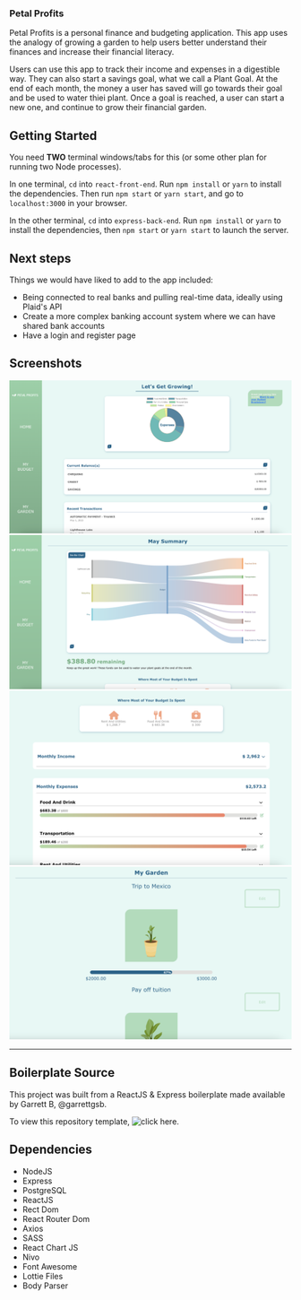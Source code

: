 ### Petal Profits

Petal Profits is a personal finance and budgeting application. This app uses the analogy of growing a garden to help users better understand their finances and increase their financial literacy.

Users can use this app to track their income and expenses in a digestible way. They can also start a savings goal, what we call a Plant Goal. At the end of each month, the money a user has saved will go towards their goal and be used to water thiei plant. Once a goal is reached, a user can start a new one, and continue to grow their financial garden.


## Getting Started

You need **TWO** terminal windows/tabs for this (or some other plan for running two Node processes).

In one terminal, `cd` into `react-front-end`. Run `npm install` or `yarn` to install the dependencies. Then run `npm start` or `yarn start`, and go to `localhost:3000` in your browser.

In the other terminal, `cd` into `express-back-end`. Run `npm install` or `yarn` to install the dependencies, then `npm start` or `yarn start` to launch the server.


## Next steps
Things we would have liked to add to the app included:
- Being connected to real banks and pulling real-time data, ideally using Plaid's API
- Create a more complex banking account system where we can have shared bank accounts
- Have a login and register page



## Screenshots
![Home page of Petal Profits](https://github.com/B-Waterman/petal-profits/blob/master/docs/HomePage.png?raw=true)
![Budget Page 1](https://github.com/B-Waterman/petal-profits/blob/master/docs/BudgetPage1.png?raw=true)
![Budget Page 2](https://github.com/B-Waterman/petal-profits/blob/master/docs/BudgetPage2.png?raw=true)
![My Garden Page](https://github.com/B-Waterman/petal-profits/blob/master/docs/GardenPage.png?raw=true)

---
## Boilerplate Source

This project was built from a ReactJS & Express boilerplate made available by Garrett B, @garrettgsb.

To view this repository template, ![click here.](https://github.com/garrettgsb/react-express-boilerplate)

## Dependencies

  - NodeJS
  - Express
  - PostgreSQL
  - ReactJS
  - Rect Dom
  - React Router Dom
  - Axios
  - SASS
  - React Chart JS
  - Nivo
  - Font Awesome
  - Lottie Files
  - Body Parser
